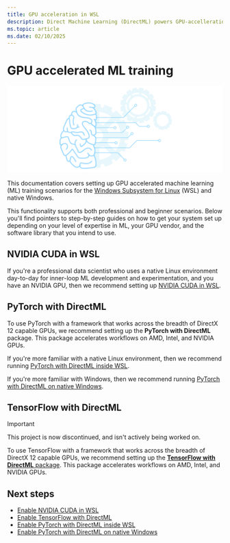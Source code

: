 ```yaml
---
title: GPU acceleration in WSL
description: Direct Machine Learning (DirectML) powers GPU-accelleration in Windows Subsystem for Linux
ms.topic: article
ms.date: 02/10/2025
---
```


# GPU accelerated ML training

![Windows ML graphic](../images/winml-graphic.png)

This documentation covers setting up GPU accelerated machine learning (ML) training scenarios for the [Windows Subsystem for Linux](/windows/wsl/about) (WSL) and native Windows.

This functionality supports both professional and beginner scenarios. Below you'll find pointers to step-by-step guides on how to get your system set up depending on your level of expertise in ML, your GPU vendor, and the software library that you intend to use.

## NVIDIA CUDA in WSL

If you're a professional data scientist who uses a native Linux environment day-to-day for inner-loop ML development and experimentation, and you have an NVIDIA GPU, then we recommend setting up [NVIDIA CUDA in WSL](gpu-cuda-in-wsl.md).

## PyTorch with DirectML 

To use PyTorch with a framework that works across the breadth of DirectX 12 capable GPUs, we recommend setting up the **PyTorch with DirectML** package. This package accelerates workflows on AMD, Intel, and NVIDIA GPUs. 

If you're more familiar with a native Linux environment, then we recommend running [PyTorch with DirectML inside WSL](pytorch-wsl.md). 

If you're more familiar with Windows, then we recommend running [PyTorch with DirectML on native Windows](pytorch-windows.md). 

## TensorFlow with DirectML 

> [!IMPORTANT]
> This project is now discontinued, and isn't actively being worked on.

To use TensorFlow with a framework that works across the breadth of DirectX 12 capable GPUs, we recommend setting up the [**TensorFlow with DirectML** package](gpu-tensorflow-plugin.md). This package accelerates workflows on AMD, Intel, and NVIDIA GPUs.

## Next steps

* [Enable NVIDIA CUDA in WSL](gpu-cuda-in-wsl.md)
* [Enable TensorFlow with DirectML](gpu-tensorflow-plugin.md)
* [Enable PyTorch with DirectML inside WSL](pytorch-wsl.md)
* [Enable PyTorch with DirectML on native Windows](pytorch-windows.md)
